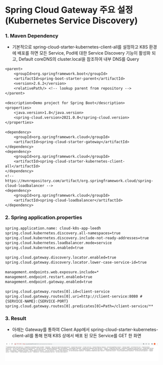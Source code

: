 # Spring Cloud Gateway 주요 설정 (Kubernetes Service Discovery)

### 1. Maven Dependency
- 기본적으로 spring-cloud-starter-kubernetes-client-all를 설정하고 K8S 환경에 배포를 하면 모든 Service, Pod에 대한 Service Discovery 기능이 활성화 되고, Default coreDNS의 cluster.local을 참조하여 내부 DNS를 Query


```
<parent>
	<groupId>org.springframework.boot</groupId>
	<artifactId>spring-boot-starter-parent</artifactId>
	<version>2.6.2</version>
	<relativePath/> <!-- lookup parent from repository -->
</parent>

<description>Demo project for Spring Boot</description>
<properties>
	<java.version>1.8</java.version>
	<spring-cloud.version>2021.0.0</spring-cloud.version>
</properties>
	
<dependency>
	<groupId>org.springframework.cloud</groupId>
	<artifactId>spring-cloud-starter-gateway</artifactId>
</dependency>
<dependency>
    <groupId>org.springframework.cloud</groupId>
    <artifactId>spring-cloud-starter-kubernetes-client-all</artifactId>
</dependency>
<!-- https://mvnrepository.com/artifact/org.springframework.cloud/spring-cloud-loadbalancer -->
<dependency>
    <groupId>org.springframework.cloud</groupId>
    <artifactId>spring-cloud-loadbalancer</artifactId>
</dependency>
```

### 2. Spring application.properties

```
spring.application.name: cloud-k8s-app-leedh
spring.cloud.kubernetes.discovery.all-namespaces=true
spring.cloud.kubernetes.discovery.include-not-ready-addresses=true
spring.cloud.kubernetes.loadbalancer.mode=service
spring.cloud.kubernetes.enabled=true

spring.cloud.gateway.discovery.locator.enabled=true
spring.cloud.gateway.discovery.locator.lower-case-service-id=true

management.endpoints.web.exposure.include=*
management.endpoint.restart.enabled=true
management.endpoint.gateway.enabled=true
 
spring.cloud.gateway.routes[0].id=client-service
spring.cloud.gateway.routes[0].uri=http://client-service:8080 # {SERVICE-NAME}:{SERVICE-PORT}
spring.cloud.gateway.routes[0].predicates[0]=Path=/client-service/**
```


### 3. Result
- 아래는 Gateway를 통하여 Client App에서 spring-cloud-starter-kubernetes-client-all를 통해 현재 K8S 상에서 배포 된 모든 Service를 GET 한 화면

![spring-cloud-gateway-for-k8s-1][spring-cloud-gateway-for-k8s-1]

[spring-cloud-gateway-for-k8s-1]:./images/spring-cloud-gateway-for-k8s-1.PNG
